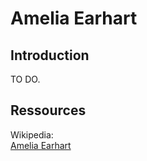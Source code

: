 # Amelia Earhart

## Introduction

TO DO.

## Ressources

Wikipedia:\
[Amelia Earhart](https://en.wikipedia.org/wiki/Amelia_Earhart)